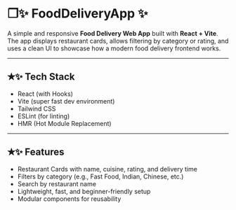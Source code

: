 # ❒✨ FoodDeliveryApp ✨

A simple and responsive **Food Delivery Web App** built with **React + Vite**. The app displays restaurant cards, allows filtering by category or rating, and uses a clean UI to showcase how a modern food delivery frontend works.

---

## ✭✨ Tech Stack

-  React (with Hooks)
-  Vite (super fast dev environment)
-  Tailwind CSS 
-  ESLint (for linting)
-  HMR (Hot Module Replacement)

---

## ✭✨ Features

-  Restaurant Cards with name, cuisine, rating, and delivery time
-  Filters by category (e.g., Fast Food, Indian, Chinese, etc.)
-  Search by restaurant name
-  Lightweight, fast, and beginner-friendly setup
-  Modular components for reusability
